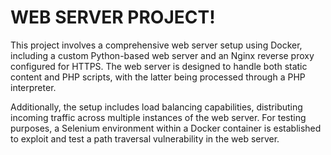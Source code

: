 # WEB SERVER PROJECT!
This project involves a comprehensive web server setup using Docker, including a custom Python-based web server and an Nginx reverse proxy configured for HTTPS. The web server is designed to handle both static content and PHP scripts, with the latter being processed through a PHP interpreter.

Additionally, the setup includes load balancing capabilities, distributing incoming traffic across multiple instances of the web server. For testing purposes, a Selenium environment within a Docker container is established to exploit and test a path traversal vulnerability in the web server. 